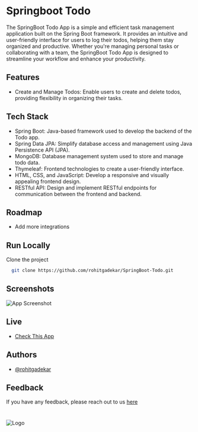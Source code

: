 # Springboot Todo

The SpringBoot Todo App is a simple and efficient task management application built on the Spring Boot framework. It provides an intuitive and user-friendly interface for users to log their todos, helping them stay organized and productive. Whether you're managing personal tasks or collaborating with a team, the SpringBoot Todo App is designed to streamline your workflow and enhance your productivity.

## Features

- Create and Manage Todos: Enable users to create and delete todos, providing flexibility in organizing their tasks.

## Tech Stack

- Spring Boot: Java-based framework used to develop the backend of the Todo app.
- Spring Data JPA: Simplify database access and management using Java Persistence API (JPA).
- MongoDB: Database management system used to store and manage todo data.
- Thymeleaf: Frontend technologies to create a user-friendly interface.
- HTML, CSS, and JavaScript: Develop a responsive and visually appealing frontend design.
- RESTful API: Design and implement RESTful endpoints for communication between the frontend and backend.

## Roadmap

- Add more integrations

## Run Locally

Clone the project

```bash
  git clone https://github.com/rohitgadekar/SpringBoot-Todo.git
```

## Screenshots

![App Screenshot](https://res.cloudinary.com/eaglestudiosindia/image/upload/v1689335043/github/Screenshot_from_2023-07-14_17-12-53_op0d7r.png)




## Live

- [Check This App](https://rohits-todo.up.railway.app/)


## Authors

- [@rohitgadekar](https://www.github.com/rohitgadekar)


## Feedback

If you have any feedback, please reach out to us [here](rohitgadekar.com/support)


#

![Logo](https://res.cloudinary.com/eaglestudiosindia/image/upload/v1701850470/personal/banner_lzporw.png)

